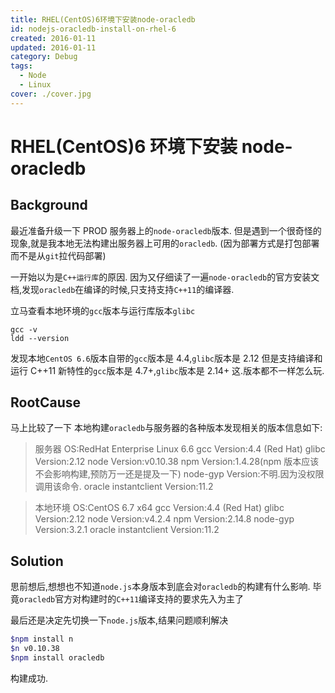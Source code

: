 ```yaml
---
title: RHEL(CentOS)6环境下安装node-oracledb
id: nodejs-oracledb-install-on-rhel-6
created: 2016-01-11
updated: 2016-01-11
category: Debug
tags:
  - Node
  - Linux
cover: ./cover.jpg
---
```


# RHEL(CentOS)6 环境下安装 node-oracledb

## Background

最近准备升级一下 PROD 服务器上的`node-oracledb`版本. 但是遇到一个很奇怪的现象,就是我本地无法构建出服务器上可用的`oracledb`. (因为部署方式是打包部署而不是从`git`拉代码部署)

一开始以为是`C++运行库`的原因. 因为又仔细读了一遍`node-oracledb`的官方安装文档,发现`oracledb`在编译的时候,只支持支持`C++11`的编译器.

立马查看本地环境的`gcc`版本与运行库版本`glibc`

```
gcc -v
ldd --version
```

发现本地`CentOS 6.6`版本自带的`gcc`版本是 4.4,`glibc`版本是 2.12 但是支持编译和运行 C++11 新特性的`gcc`版本是 4.7+,`glibc`版本是 2.14+ 这.版本都不一样怎么玩.

## RootCause

马上比较了一下 本地构建`oracledb`与服务器的各种版本发现相关的版本信息如下:

> 服务器 OS:RedHat Enterprise Linux 6.6 gcc Version:4.4 (Red Hat) glibc Version:2.12 node Version:v0.10.38 npm Version:1.4.28(npm 版本应该不会影响构建,预防万一还是提及一下) node-gyp Version:不明.因为没权限调用该命令. oracle instantclient Version:11.2

> 本地环境 OS:CentOS 6.7 x64 gcc Version:4.4 (Red Hat) glibc Version:2.12 node Version:v4.2.4 npm Version:2.14.8 node-gyp Version:3.2.1 oracle instantclient Version:11.2

## Solution

思前想后,想想也不知道`node.js`本身版本到底会对`oracledb`的构建有什么影响. 毕竟`oracledb`官方对构建时的`C++11`编译支持的要求先入为主了

最后还是决定先切换一下`node.js`版本,结果问题顺利解决

```sh
$npm install n
$n v0.10.38
$npm install oracledb
```

构建成功.
